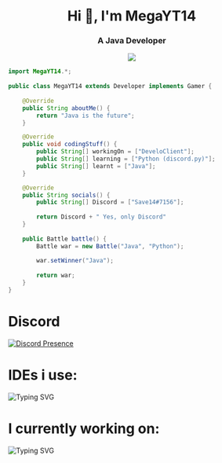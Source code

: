 <div align="center">
<h1 align="center">Hi 👋, I'm MegaYT14
<h3 align="center">A Java Developer</h1>

<p align = "center"><img src = "https://github-widgetbox.vercel.app/api/skills?names=java,python,html,css,json,bash&includeNames=true"></p>

</div>

```java
import MegaYT14.*;
    
public class MegaYT14 extends Developer implements Gamer {
    
    @Override
    public String aboutMe() {
        return "Java is the future";
    }

    @Override
    public void codingStuff() {
        public String[] workingOn = ["DeveloClient"];
        public String[] learning = ["Python (discord.py)"];
        public String[] learnt = ["Java"];
    }

    @Override
    public String socials() {
        public String[] Discord = ["Save14#7156"];
        
        return Discord + " Yes, only Discord"
    }
    
    public Battle battle() {
        Battle war = new Battle("Java", "Python");
        
        war.setWinner("Java");
        
        return war;
    }
}
```

# Discord
[![Discord Presence](https://lanyard.cnrad.dev/api/822767847141933066)](https://discord.com/users/822767847141933066)

# IDEs i use:
![Typing SVG](https://readme-typing-svg.herokuapp.com?font=Arial&color=%2336BCF7&lines=Eclipse;IntelliJ+Idea;Visual+Studio+Code;Sublime+Text)

# I currently working on:
![Typing SVG](https://readme-typing-svg.herokuapp.com?font=Arial&color=%23F7913B&lines=DeveloClient;Github.com%2FMegaYT14%2FDeveloClient)
